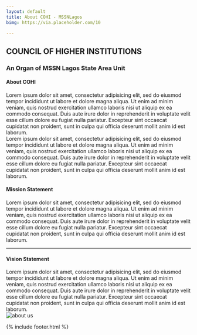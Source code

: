 ```yaml
---
layout: default
title: About COHI - MSSNLagos
bimg: https://via.placeholder.com/10

---
```

<!-- # About page -->



<div class="container">
	<div class="text-center mb-5">
		<h2 class="font-weight-bold mt-5">COUNCIL OF HIGHER INSTITUTIONS</h2>
		<h3>An Organ of MSSN Lagos State Area Unit</h3>
	</div>
	<div class="row">
		<div class="col-md-3">
			<h4 class="mb-3">About COHI</h4>
			Lorem ipsum dolor sit amet, consectetur adipisicing elit, sed do eiusmod
		tempor incididunt ut labore et dolore magna aliqua. Ut enim ad minim veniam,
		quis nostrud exercitation ullamco laboris nisi ut aliquip ex ea commodo
		consequat. Duis aute irure dolor in reprehenderit in voluptate velit esse
		cillum dolore eu fugiat nulla pariatur. Excepteur sint occaecat cupidatat non
		proident, sunt in culpa qui officia deserunt mollit anim id est laborum. <br/>Lorem ipsum dolor sit amet, consectetur adipisicing elit, sed do eiusmod
		tempor incididunt ut labore et dolore magna aliqua. Ut enim ad minim veniam,
		quis nostrud exercitation ullamco laboris nisi ut aliquip ex ea commodo
		consequat. Duis aute irure dolor in reprehenderit in voluptate velit esse
		cillum dolore eu fugiat nulla pariatur. Excepteur sint occaecat cupidatat non
		proident, sunt in culpa qui officia deserunt mollit anim id est laborum.</div>
		<div class="col-md-3">
			<div class="row">
			<h4 class="mb-3">Mission Statement</h4>
				Lorem ipsum dolor sit amet, consectetur adipisicing elit, sed do eiusmod
				tempor incididunt ut labore et dolore magna aliqua. Ut enim ad minim veniam,
				quis nostrud exercitation ullamco laboris nisi ut aliquip ex ea commodo
				consequat. Duis aute irure dolor in reprehenderit in voluptate velit esse
				cillum dolore eu fugiat nulla pariatur. Excepteur sint occaecat cupidatat non
				proident, sunt in culpa qui officia deserunt mollit anim id est laborum.
			</div>
			<hr>
			<div class="row">
			<h4 class="mb-3">Vision Statement</h4>
				Lorem ipsum dolor sit amet, consectetur adipisicing elit, sed do eiusmod
			tempor incididunt ut labore et dolore magna aliqua. Ut enim ad minim veniam,
			quis nostrud exercitation ullamco laboris nisi ut aliquip ex ea commodo
			consequat. Duis aute irure dolor in reprehenderit in voluptate velit esse
			cillum dolore eu fugiat nulla pariatur. Excepteur sint occaecat cupidatat non
			proident, sunt in culpa qui officia deserunt mollit anim id est laborum.</div>
		</div>
		<div class="col-md-3">
			<img src="{{page.bimg}}" alt="about us"></div>
	</div>
</div>


{% include footer.html %}
